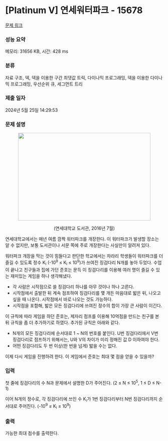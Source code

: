 # [Platinum V] 연세워터파크 - 15678 

[문제 링크](https://www.acmicpc.net/problem/15678) 

### 성능 요약

메모리: 31656 KB, 시간: 428 ms

### 분류

자료 구조, 덱, 덱을 이용한 구간 최댓값 트릭, 다이나믹 프로그래밍, 덱을 이용한 다이나믹 프로그래밍, 우선순위 큐, 세그먼트 트리

### 제출 일자

2024년 5월 25일 14:29:53

### 문제 설명

<p style="text-align: center;"><img alt="" src="https://onlinejudgeimages.s3-ap-northeast-1.amazonaws.com/problem/15678/1.png" style="width: 422px; height: 279px;"></p>

<p style="text-align: center;">(연세대학교 도서관, 2016년 7월)</p>

<p>연세대학교에서는 매년 여름 깜짝 워터파크를 개장한다. 이 워터파크가 발생할 장소는 알 수 없지만, 보통 도서관이나 서문 쪽에 주로 개장한다는 사실만이 알려져 있다.</p>

<p>워터파크 개장을 막는 것이 힘들다고 판단한 학교에서는 차라리 학생들이 워터파크를 더 즐길 수 있도록 정수 K<sub>i</sub> (-10<sup>9</sup> ≤ K<sub>i</sub> ≤ 10<sup>9</sup>)가 쓰여진 징검다리 N개를 놓아 두었다. 수업이 끝나고 친구들과 집에 가던 준호는 문득 이 징검다리를 이용해 여러 명이 즐길 수 있는 재미있는 게임을 하나 생각해냈다.</p>

<ul>
	<li>각 사람은 시작점으로 쓸 징검다리 하나를 아무 것이나 하나 고른다.</li>
	<li>시작점에서 출발한 뒤 계속 점프하여 징검다리를 몇 개든 마음대로 밟은 뒤, 나오고 싶을 때 나온다. 시작점에서 바로 나오는 것도 가능하다.</li>
	<li>시작점을 포함해, 밟은 모든 징검다리에 쓰여진 정수의 합이 가장 큰 사람이 이긴다.</li>
</ul>

<p>이 규칙에 따라 게임을 하던 준호는, 제자리 점프를 이용해 10억점을 만드는 친구를 본 뒤 규칙을 좀 더 추가하기로 하였다. 추가된 규칙은 아래와 같다.</p>

<ul>
	<li>N개의 모든 징검다리에 순서대로 1 ~ N의 번호를 붙인다. U번 징검다리에서 V번 징검다리로 점프하기 위해서는, U와 V의 차이가 미리 정해진 값 D 이하여야 한다.</li>
	<li>어떤 징검다리도 두 번 이상(한 번을 넘게) 밟을 수는 없다.</li>
</ul>

<p>이제 다시 게임을 진행하려 한다. 이 게임에서 준호는 최대 몇 점을 얻을 수 있을까?</p>

### 입력 

 <p>첫 줄에 징검다리의 수 N과 문제에서 설명한 D가 주어진다. (2 ≤ N ≤ 10<sup>5</sup>, 1 ≤ D ≤ N-1)</p>

<p>이어 N개의 정수로, 각 징검다리에 쓰인 수 K<sub>i</sub>가 1번 징검다리부터 N번 징검다리까지 순서대로 주어진다. (-10<sup>9</sup> ≤ K<sub>i</sub> ≤ 10<sup>9</sup>)</p>

### 출력 

 <p>가능한 최대 점수를 출력한다.</p>

